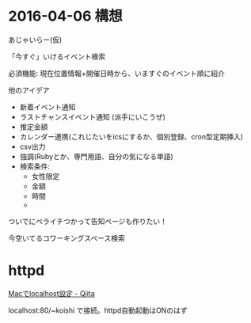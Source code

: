 # 2016-04-06 構想

あじゃいらー(仮)

「今すぐ」いけるイベント検索

必須機能:
現在位置情報+開催日時から、いますぐのイベント順に紹介

他のアイデア

+ 新着イベント通知
+ ラストチャンスイベント通知 (派手にいこうぜ)
+ 推定金額
+ カレンダー連携(これじたいをicsにするか、個別登録、cron型定期挿入)
+ csv出力
+ 強調(Rubyとか、専門用語、自分の気になる単語)
+ 検索条件:
  + 女性限定
  + 金額
  + 時間
  +

ついでにペライチつかって告知ページも作りたい！

今空いてるコワーキングスペース検索

# httpd

[Macでlocalhost設定 - Qiita](http://qiita.com/haneri/items/7110ce24e74f9566de8b)

localhost:80/~koishi
で接続。httpd自動起動はONのはず


